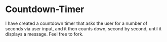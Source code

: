 # Countdown-Timer
I have created a countdown timer that asks the user for a number of seconds via user input, and it then counts down, second by second, until it displays a message. Feel free to fork.
